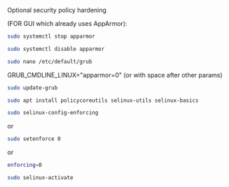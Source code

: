 Optional security policy hardening 

(FOR GUI which already uses AppArmor):

```bash
sudo systemctl stop apparmor
```
```bash
sudo systemctl disable apparmor
```
```bash
sudo nano /etc/default/grub
```

GRUB_CMDLINE_LINUX="apparmor=0" (or with space after other params)

```bash
sudo update-grub
```
```bash
sudo apt install policycoreutils selinux-utils selinux-basics
```
```bash
sudo selinux-config-enforcing
```
or
```bash
sudo setenforce 0 
```
or 
```bash
enforcing=0
```
```bash
sudo selinux-activate
